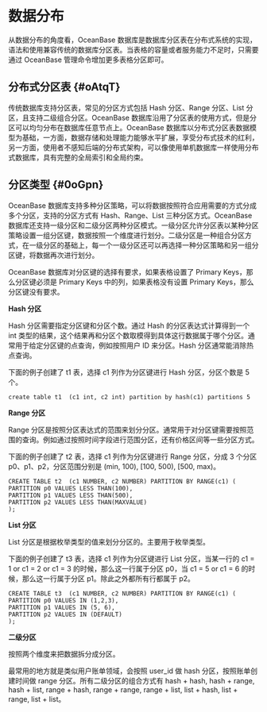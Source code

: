 数据分布
====

从数据分布的角度看，OceanBase 数据库是数据库分区表在分布式系统的实现，语法和使用兼容传统的数据库分区表。当表格的容量或者服务能力不足时，只需要通过 OceanBase 管理命令增加更多表格分区即可。

分布式分区表 {#oAtqT}
---------------

传统数据库支持分区表，常见的分区方式包括 Hash 分区、Range 分区、List 分区，且支持二级组合分区。OceanBase 数据库沿用了分区表的使用方式，但是分区可以均匀分布在数据库任意节点上。OceanBase 数据库以分布式分区表数据模型为基础，一方面，数据存储和处理能力能够水平扩展，享受分布式技术的红利，另一方面，使用者不感知后端的分布式架构，可以像使用单机数据库一样使用分布式数据库，具有完整的全局索引和全局约束。

分区类型 {#0oGpn}
-------------

OceanBase 数据库支持多种分区策略，可以将数据按照符合应用需要的方式分成多个分区，支持的分区方式有 Hash、Range、List 三种分区方式。OceanBase 数据库还支持一级分区和二级分区两种分区模式。一级分区允许分区表以某种分区策略设置一组分区键，数据按照一个维度进行划分。二级分区是一种组合分区方式，在一级分区的基础上，每一个一级分区还可以再选择一种分区策略和另一组分区键，将数据再次进行划分。

OceanBase 数据库对分区键的选择有要求，如果表格设置了 Primary Keys，那么分区键必须是 Primary Keys 中的列，如果表格没有设置 Primary Keys，那么分区键没有要求。

**Hash 分区**

Hash 分区需要指定分区键和分区个数。通过 Hash 的分区表达式计算得到一个 int 类型的结果，这个结果再和分区个数取模得到具体这行数据属于哪个分区。通常用于给定分区键的点查询，例如按照用户 ID 来分区。Hash 分区通常能消除热点查询。

下面的例子创建了 t1 表，选择 c1 列作为分区键进行 Hash 分区，分区个数是 5 个。

    create table t1  (c1 int, c2 int) partition by hash(c1) partitions 5

**Range 分区**

Range 分区是按照分区表达式的范围来划分分区。通常用于对分区键需要按照范围的查询。例如通过按照时间字段进行范围分区，还有价格区间等一些分区方式。

下面的例子创建了 t2 表，选择 c1 列作为分区键进行 Range 分区，分成 3 个分区 p0、p1、p2，分区范围分别是 (min, 100), \[100, 500), \[500, max)。

    CREATE TABLE t2  (c1 NUMBER, c2 NUMBER) PARTITION BY RANGE(c1) (
    PARTITION p0 VALUES LESS THAN(100), 
    PARTITION p1 VALUES LESS THAN(500), 
    PARTITION p2 VALUES LESS THAN(MAXVALUE)
    );

**List 分区**

List 分区是根据枚举类型的值来划分分区的。主要用于枚举类型。

下面的例子创建了 t3 表，选择 c1 列作为分区键进行 List 分区，当某一行的 c1 = 1 or c1 = 2 or c1 = 3 的时候，那么这一行属于分区 p0，当 c1 = 5 or c1 = 6 的时候，那么这一行属于分区 p1。除此之外都所有行都属于 p2。

    CREATE TABLE t3  (c1 NUMBER, c2 NUMBER) PARTITION BY RANGE(c1) (
    PARTITION p0 VALUES IN (1,2,3), 
    PARTITION p1 VALUES IN (5, 6), 
    PARTITION p2 VALUES IN (DEFAULT)
    );

**二级分区**

按照两个维度来把数据拆分成分区。

最常用的地方就是类似用户账单领域，会按照 user_id 做 hash 分区，按照账单创建时间做 range 分区。所有二级分区的组合方式有 hash + hash, hash + range, hash + list, range + hash, range + range, range + list, list + hash, list + range, list + list。

